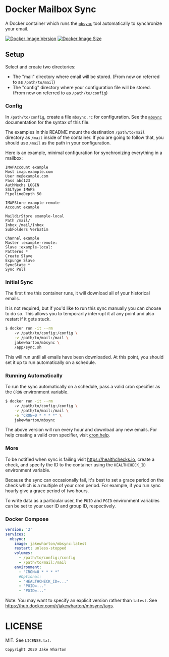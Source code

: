 Docker Mailbox Sync
===================

A Docker container which runs the [`mbsync`][1] tool automatically to synchronize your email.

 [1]: http://isync.sourceforge.net/mbsync.html

[![Docker Image Version](https://img.shields.io/docker/v/jakewharton/mbsync?sort=semver)][hub]
[![Docker Image Size](https://img.shields.io/docker/image-size/jakewharton/mbsync)][layers]

 [hub]: https://hub.docker.com/r/jakewharton/mbsync/
 [layers]: https://microbadger.com/images/jakewharton/mbsync


Setup
-----

Select and create two directories:

 * The "mail" directory where email will be stored. (From now on referred to as `/path/to/mail`)
 * The "config" directory where your configuration file will be stored. (From now on referred to as `/path/to/config`)


### Config

In `/path/to/config`, create a file `mbsync.rc` for configuration.
See the [`mbsync`][1] documentation for the syntax of this file.

The examples in this README mount the destination `/path/to/mail` directory as `/mail` inside of the container.
If you are going to follow that, you should use `/mail` as the path in your configuration.

Here is an example, minimal configuration for synchronizing everything in a mailbox:
```
IMAPAccount example
Host imap.example.com
User me@example.com
Pass abc123
AuthMechs LOGIN
SSLType IMAPS
PipelineDepth 50

IMAPStore example-remote
Account example

MaildirStore example-local
Path /mail/
Inbox /mail/Inbox
SubFolders Verbatim

Channel example
Master :example-remote:
Slave :example-local:
Patterns *
Create Slave
Expunge Slave
SyncState *
Sync Pull
```


### Initial Sync

The first time this container runs, it will download all of your historical emails.

It is not required, but if you'd like to run this sync manually you can choose to do so.
This allows you to temporarily interrupt it at any point and also restart if it gets stuck.

```bash
$ docker run -it --rm
    -v /path/to/config:/config \
    -v /path/to/mail:/mail \
    jakewharton/mbsync \
    /app/sync.sh
```

This will run until all emails have been downloaded. At this point, you should set it up to run automatically on a schedule.


### Running Automatically

To run the sync automatically on a schedule, pass a valid cron specifier as the `CRON` environment variable.

```bash
$ docker run -it --rm
    -v /path/to/config:/config \
    -v /path/to/mail:/mail \
    -e "CRON=0 * * * *" \
    jakewharton/mbsync
```

The above version will run every hour and download any new emails. For help creating a valid cron specifier, visit [cron.help][2].

 [2]: https://cron.help/#0_*_*_*_*


### More

To be notified when sync is failing visit https://healthchecks.io, create a check, and specify the ID to the container using the `HEALTHCHECK_ID` environment variable.

Because the sync can occasionally fail, it's best to set a grace period on the check which is a multiple of your cron period. For example, if you run sync hourly give a grace period of two hours.

To write data as a particular user, the `PUID` and `PGID` environment variables can be set to your user ID and group ID, respectively.


### Docker Compose

```yaml
version: '2'
services:
  mbsync:
    image: jakewharton/mbsync:latest
    restart: unless-stopped
    volumes:
      - /path/to/config:/config
      - /path/to/mail:/mail
    environment:
      - "CRON=0 * * * *"
      #Optional:
      - "HEALTHCHECK_ID=..."
      - "PUID=..."
      - "PGID=..."
```

Note: You may want to specify an explicit version rather than `latest`.
See https://hub.docker.com/r/jakewharton/mbsync/tags.



LICENSE
======

MIT. See `LICENSE.txt`.

    Copyright 2020 Jake Wharton
